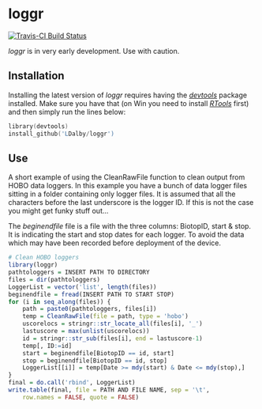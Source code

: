 # loggr
[![Travis-CI Build Status](https://travis-ci.org/LDalby/loggr.svg?branch=master)](https://travis-ci.org/LDalby/loggr)

*loggr* is in very early development. Use with caution.


## Installation
Installing the latest version of *loggr* requires having the [*devtools*](https://cran.r-project.org/web/packages/devtools/index.html) package installed. Make sure you have that (on Win you need to install [*RTools*](https://cran.r-project.org/bin/windows/Rtools/) first) and then simply run the lines below:
```s
library(devtools)
install_github('LDalby/loggr')
```

## Use
A short example of using the CleanRawFile function to clean output from HOBO data loggers. In this example you have a bunch of data logger files sitting in a folder containing only logger files. It is assumed that all the characters before the last underscore is the logger ID. If this is not the case you might get funky stuff out...

The *beginendfile* file is a file with the three columns: BiotopID, start & stop. It is indicating the start and stop dates for each logger. To avoid the data which may have been recorded before deployment of the device. 

```R
# Clean HOBO loggers
library(loggr)
pathtologgers = INSERT PATH TO DIRECTORY
files = dir(pathtologgers)
LoggerList = vector('list', length(files))
beginendfile = fread(INSERT PATH TO START STOP)
for (i in seq_along(files)) {
	path = paste0(pathtologgers, files[i])
	temp = CleanRawFile(file = path, type = 'hobo')
	uscorelocs = stringr::str_locate_all(files[i], '_')
	lastuscore = max(unlist(uscorelocs))
    id = stringr::str_sub(files[i], end = lastuscore-1)
	temp[, ID:=id]
	start = beginendfile[BiotopID == id, start]
	stop = beginendfile[BiotopID == id, stop]
	LoggerList[[i]] = temp[Date >= mdy(start) & Date <= mdy(stop),]
}
final = do.call('rbind', LoggerList)
write.table(final, file = PATH AND FILE NAME, sep = '\t',
	row.names = FALSE, quote = FALSE)
```
